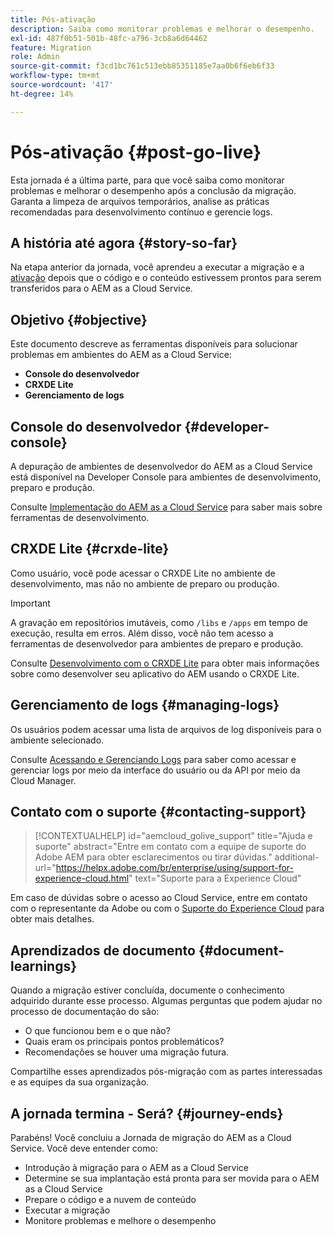 ```yaml
---
title: Pós-ativação
description: Saiba como monitorar problemas e melhorar o desempenho.
exl-id: 487f0b51-501b-48fc-a796-3cb8a6d64462
feature: Migration
role: Admin
source-git-commit: f3cd1bc761c513ebb85351185e7aa0b6f6eb6f33
workflow-type: tm+mt
source-wordcount: '417'
ht-degree: 14%

---
```


# Pós-ativação {#post-go-live}

<!-- Alexandru: contextual help links are broken, temporarily comminting this out until they,re fixed.

>[!CONTEXTUALHELP]
>id="aemcloud_golive_troubleshooting"
>title="Troubleshooting AEM"
>abstract="Review best practices for continuous development and management of logs. Learn about tools like Developer Console and CRXDE Lite to help with troubleshooting issues with AEM."
>additional-url="https://experienceleague.adobe.com/en/docs/experience-manager-cloud-service/content/implementing/using-cloud-manager/manage-logs" text="Accessing and Managing Logs"
>additional-url="https://experienceleague.adobe.com/en/docs/experience-manager-cloud-service/content/implementing/developing/development-guidelines#aem-as-a-cloud-service-development-tools" text="AEM as a Cloud Service Development tools"

-->

Esta jornada é a última parte, para que você saiba como monitorar problemas e melhorar o desempenho após a conclusão da migração. Garanta a limpeza de arquivos temporários, analise as práticas recomendadas para desenvolvimento contínuo e gerencie logs.

## A história até agora {#story-so-far}

Na etapa anterior da jornada, você aprendeu a executar a migração e a [ativação](/help/journey-migration/go-live.md) depois que o código e o conteúdo estivessem prontos para serem transferidos para o AEM as a Cloud Service.

## Objetivo {#objective}

Este documento descreve as ferramentas disponíveis para solucionar problemas em ambientes do AEM as a Cloud Service:

* **Console do desenvolvedor**
* **CRXDE Lite**
* **Gerenciamento de logs**

## Console do desenvolvedor {#developer-console}

A depuração de ambientes de desenvolvedor do AEM as a Cloud Service está disponível na Developer Console para ambientes de desenvolvimento, preparo e produção.

Consulte [Implementação do AEM as a Cloud Service](/help/implementing/developing/introduction/development-guidelines.md#aem-as-a-cloud-service-development-tools) para saber mais sobre ferramentas de desenvolvimento.

## CRXDE Lite {#crxde-lite}

Como usuário, você pode acessar o CRXDE Lite no ambiente de desenvolvimento, mas não no ambiente de preparo ou produção.

>[!IMPORTANT]
>A gravação em repositórios imutáveis, como `/libs` e `/apps` em tempo de execução, resulta em erros. Além disso, você não tem acesso a ferramentas de desenvolvedor para ambientes de preparo e produção.

Consulte [Desenvolvimento com o CRXDE Lite](/help/implementing/developing/tools/crxde.md) para obter mais informações sobre como desenvolver seu aplicativo do AEM usando o CRXDE Lite.

## Gerenciamento de logs {#managing-logs}

Os usuários podem acessar uma lista de arquivos de log disponíveis para o ambiente selecionado.

Consulte [Acessando e Gerenciando Logs](/help/implementing/cloud-manager/manage-logs.md) para saber como acessar e gerenciar logs por meio da interface do usuário ou da API por meio da Cloud Manager.

## Contato com o suporte {#contacting-support}

>[!CONTEXTUALHELP]
>id="aemcloud_golive_support"
>title="Ajuda e suporte"
>abstract="Entre em contato com a equipe de suporte do Adobe AEM para obter esclarecimentos ou tirar dúvidas."
>additional-url="https://helpx.adobe.com/br/enterprise/using/support-for-experience-cloud.html" text="Suporte para a Experience Cloud"

Em caso de dúvidas sobre o acesso ao Cloud Service, entre em contato com o representante da Adobe ou com o [Suporte do Experience Cloud](https://helpx.adobe.com/br/enterprise/using/support-for-experience-cloud.html) para obter mais detalhes.

## Aprendizados de documento {#document-learnings}

Quando a migração estiver concluída, documente o conhecimento adquirido durante esse processo. Algumas perguntas que podem ajudar no processo de documentação do são:

* O que funcionou bem e o que não?
* Quais eram os principais pontos problemáticos?
* Recomendações se houver uma migração futura.

Compartilhe esses aprendizados pós-migração com as partes interessadas e as equipes da sua organização.

## A jornada termina - Será? {#journey-ends}

Parabéns! Você concluiu a Jornada de migração do AEM as a Cloud Service. Você deve entender como:

* Introdução à migração para o AEM as a Cloud Service
* Determine se sua implantação está pronta para ser movida para o AEM as a Cloud Service
* Prepare o código e a nuvem de conteúdo
* Executar a migração
* Monitore problemas e melhore o desempenho
